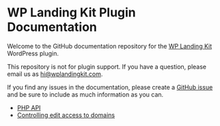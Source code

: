 # WP Landing Kit Plugin Documentation

Welcome to the GitHub documentation repository for the [WP Landing Kit](https://wplandingkit.com) WordPress plugin.

This repository is not for plugin support. If you have a question, please email us as [hi@wplandingkit.com](mailto:hi@wplandingkit.com).

If you find any issues in the documentation, please create a [GitHub issue](https://github.com/wplandingkit/docs/issues) and be sure to include as much information as you can.

- [PHP API](php-api.md)
- [Controlling edit access to domains](controlling-edit-access-to-domains.md)